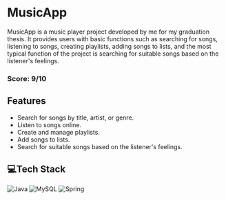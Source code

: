 # MusicApp
MusicApp is a music player project developed by me for my graduation thesis. It provides users with basic functions such as searching for songs, listening to songs, creating playlists, adding songs to lists, and the most typical function of the project is searching for suitable songs based on the listener's feelings.
### Score: 9/10


## Features
* Search for songs by title, artist, or genre.
* Listen to songs online.
* Create and manage playlists.
* Add songs to lists.
* Search for suitable songs based on the listener's feelings.


## 💻Tech Stack
![Java](https://img.shields.io/badge/java-%23ED8B00.svg?style=for-the-badge&logo=java&logoColor=white) ![MySQL](https://img.shields.io/badge/mysql-%2300f.svg?style=for-the-badge&logo=mysql&logoColor=white) ![Spring](https://img.shields.io/badge/spring-%236DB33F.svg?style=for-the-badge&logo=spring&logoColor=white)





